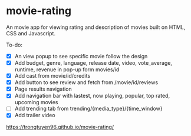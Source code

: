# movie-rating
An movie app for viewing rating and description of movies built on HTML, CSS and Javascript.

To-do:
- [x] An view popup to see specific movie follow the design
- [x] Add budget, genre, language, release date, video, vote_average, runtime, revenue in pop-up form movies/id
- [x] Add cast from movie/id/credits
- [x] Add button to see review and fetch from /movie/id/reviews
- [x] Page results navigation
- [x] Add navigation bar with lastest, now playing, popular, top rated, upcoming movies
- [ ] Add trending tab from trending/{media_type}/{time_window}
- [x] Add trailer video

https://trongtuyen96.github.io/movie-rating/
